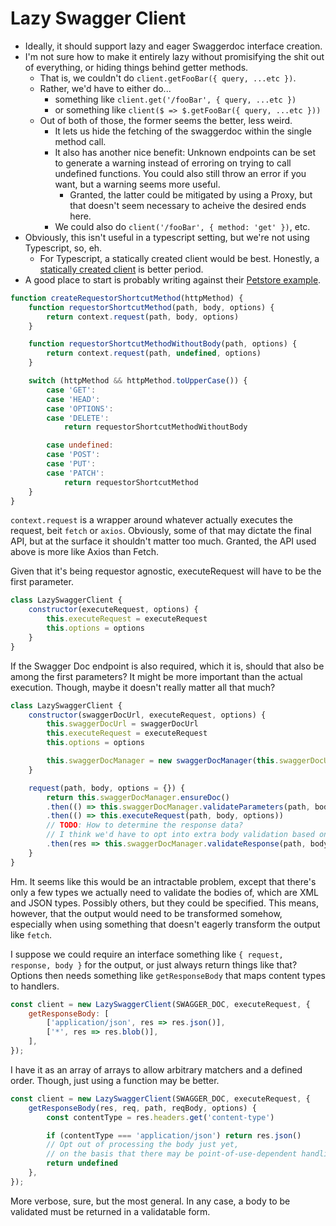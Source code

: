 Lazy Swagger Client
===================

- Ideally, it should support lazy and eager Swaggerdoc interface creation.
- I'm not sure how to make it entirely lazy without promisifying the shit out of everything, or hiding things behind getter methods.
    - That is, we couldn't do `client.getFooBar({ query, ...etc })`.
    - Rather, we'd have to either do...
        - something like `client.get('/fooBar', { query, ...etc })`
        - or something like `client($ => $.getFooBar({ query, ...etc }))`
    - Out of both of those, the former seems the better, less weird.
        - It lets us hide the fetching of the swaggerdoc within the single method call.
        - It also has another nice benefit: Unknown endpoints can be set to generate a warning instead of erroring on trying to call undefined functions.  You could also still throw an error if you want, but a warning seems more useful.
            - Granted, the latter could be mitigated by using a Proxy, but that doesn't seem necessary to acheive the desired ends here.
        - We could also do `client('/fooBar', { method: 'get' })`, etc.
- Obviously, this isn't useful in a typescript setting, but we're not using Typescript, so, eh.
    - For Typescript, a statically created client would be best.  Honestly, a [statically created client](https://swagger.io/tools/swagger-codegen/) is better period.
- A good place to start is probably writing against their [Petstore example](https://petstore.swagger.io/v2/swagger.json).

```js
function createRequestorShortcutMethod(httpMethod) {
    function requestorShortcutMethod(path, body, options) {
        return context.request(path, body, options)
    }

    function requestorShortcutMethodWithoutBody(path, options) {
        return context.request(path, undefined, options)
    }

    switch (httpMethod && httpMethod.toUpperCase()) {
        case 'GET':
        case 'HEAD':
        case 'OPTIONS':
        case 'DELETE':
            return requestorShortcutMethodWithoutBody

        case undefined:
        case 'POST':
        case 'PUT':
        case 'PATCH':
            return requestorShortcutMethod
    }
}
```

`context.request` is a wrapper around whatever actually executes the request, beit `fetch` or `axios`.  Obviously, some of that may dictate the final API, but at the surface it shouldn't matter too much.  Granted, the API used above is more like Axios than Fetch.

Given that it's being requestor agnostic, executeRequest will have to be the first parameter.

```js
class LazySwaggerClient {
    constructor(executeRequest, options) {
        this.executeRequest = executeRequest
        this.options = options
    }
}
```

If the Swagger Doc endpoint is also required, which it is, should that also be among the first parameters?  It might be more important than the actual execution.  Though, maybe it doesn't really matter all that much?

```js
class LazySwaggerClient {
    constructor(swaggerDocUrl, executeRequest, options) {
        this.swaggerDocUrl = swaggerDocUrl
        this.executeRequest = executeRequest
        this.options = options

        this.swaggerDocManager = new swaggerDocManager(this.swaggerDocUrl, this.options)
    }

    request(path, body, options = {}) {
        return this.swaggerDocManager.ensureDoc()
        .then(() => this.swaggerDocManager.validateParameters(path, body, options))
        .then(() => this.executeRequest(path, body, options))
        // TODO: How to determine the response data?
        // I think we'd have to opt into extra body validation based on the content-type header.
        .then(res => this.swaggerDocManager.validateResponse(path, body, options, res))
    }
}
```

Hm.  It seems like this would be an intractable problem, except that there's only a few types we actually need to validate the bodies of, which are XML and JSON types.  Possibly others, but they could be specified.  This means, however, that the output would need to be transformed somehow, especially when using something that doesn't eagerly transform the output like `fetch`.

I suppose we could require an interface something like `{ request, response, body }` for the output, or just always return things like that?  Options then needs something like `getResponseBody` that maps content types to handlers.

```js
const client = new LazySwaggerClient(SWAGGER_DOC, executeRequest, {
    getResponseBody: [
        ['application/json', res => res.json()],
        ['*', res => res.blob()],
    ],
});
```

I have it as an array of arrays to allow arbitrary matchers and a defined order.  Though, just using a function may be better.

```js
const client = new LazySwaggerClient(SWAGGER_DOC, executeRequest, {
    getResponseBody(res, req, path, reqBody, options) {
        const contentType = res.headers.get('content-type')

        if (contentType === 'application/json') return res.json()
        // Opt out of processing the body just yet,
        // on the basis that there may be point-of-use-dependent handling.
        return undefined
    },
});
```

More verbose, sure, but the most general.  In any case, a body to be validated must be returned in a validatable form.
